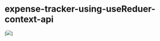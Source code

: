 # expense-tracker-using-useReduer-context-api
[<img src="https://i.ibb.co/pdh5FPR/expense-tracker.png">]
